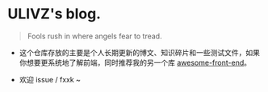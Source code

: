 # ULIVZ's blog.

> Fools rush in where angels fear to tread.

- 这个仓库存放的主要是个人长期更新的博文、知识碎片和一些测试文件，如果你想要更系统地了解前端，同时推荐我的另一个库 [awesome-front-end](https://github.com/ulivz/awesome-front-end)。

- 欢迎 issue / fxxk ~
